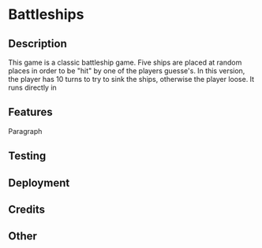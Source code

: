 # Battleships

## Description

This game is a classic battleship game. Five ships are placed at random places in order to be "hit" by one of the players guesse's. In this version, the player has 10 turns to try to sink the ships, otherwise the player loose. It runs directly in 

## Features

Paragraph

## Testing

## Deployment

## Credits

## Other

